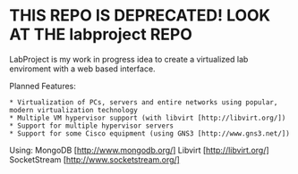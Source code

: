 # THIS REPO IS DEPRECATED! LOOK AT THE labproject REPO

LabProject is my work in progress idea to create a virtualized lab enviroment with a web based interface.

Planned Features:

	* Virtualization of PCs, servers and entire networks using popular, modern virtualization technology
	* Multiple VM hypervisor support (with libvirt [http://libvirt.org/])
	* Support for multiple hypervisor servers
	* Support for some Cisco equipment (using GNS3 [http://www.gns3.net/])

Using:
	MongoDB [http://www.mongodb.org/]
	Libvirt [http://libvirt.org/]
	SocketStream [http://www.socketstream.org/]



